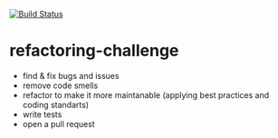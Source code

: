 [![Build Status](https://travis-ci.org/bugzmanov/refactoring-challenge.svg?branch=master)](https://travis-ci.org/bugzmanov/refactoring-challenge)


# refactoring-challenge

* find & fix bugs and issues
* remove code smells
* refactor to make it more maintanable (applying best practices and coding standarts)
* write tests
* open a pull request
